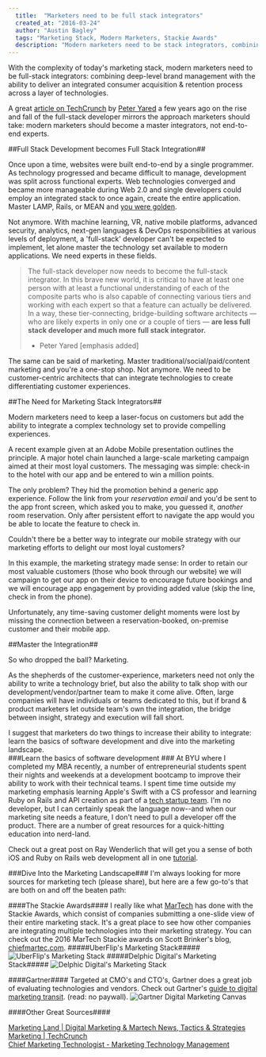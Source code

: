 ```yaml
---
  title:  "Marketers need to be full stack integrators"
  created_at: "2016-03-24"
  author: "Austin Bagley"
  tags: "Marketing Stack, Modern Marketers, Stackie Awards"
  description: "Modern marketers need to be stack integrators, combining brand management and a technology driven integrated consumer acquisition & retention process"
---
```


With the complexity of today's marketing stack, modern marketers need to be full-stack integrators: combining deep-level brand management with the ability to deliver an integrated consumer acquisition & retention process across a layer of technologies.

 <!--more-->

A great [article on TechCrunch](http://techcrunch.com/2014/11/08/the-rise-and-fall-of-the-full-stack-developer/) by [Peter Yared](https://twitter.com/peteryared) a few years ago on the rise and fall of the full-stack developer mirrors the approach marketers should take: modern marketers should become a master integrators, not end-to-end experts.

##Full Stack Development becomes Full Stack Integration##

Once upon a time, websites were built end-to-end by a single programmer. As technology progressed and became difficult to manage, development was split across functional experts. Web technologies converged and became more manageable during Web 2.0 and single developers could employ an integrated stack to once again, create the entire application. Master LAMP, Rails, or MEAN and [you were golden](http://www.sitepoint.com/full-stack-developer/).

Not anymore. With machine learning, VR, native mobile platforms, advanced security, analytics, next-gen languages & DevOps responsibilities at various levels of deployment, a 'full-stack' developer can't be expected to implement, let alone master the technology set available to modern applications. We need experts in these fields.

> The full-stack developer now needs to become the full-stack integrator.
> In this brave new world, it is critical to have at least one person with at least a functional understanding of each of the composite parts who is also capable of connecting various tiers and working with each expert so that a feature can actually be delivered. In a way, these tier-connecting, bridge-building software architects — who are likely experts in only one or a couple of tiers — **are less full stack developer and much more full stack integrator.**
> - Peter Yared [emphasis added]

The same can be said of marketing. Master traditional/social/paid/content marketing and you're a one-stop shop. Not anymore. We need to be customer-centric architects that can integrate technologies to create differentiating customer experiences.

##The Need for Marketing Stack Integrators##

Modern marketers need to keep a laser-focus on customers but add the ability to integrate a complex technology set to provide compelling experiences.

A recent example given at an Adobe Mobile presentation outlines the principle. A major hotel chain launched a large-scale marketing campaign aimed at their most loyal customers. The messaging was simple: check-in to the hotel with our app and be entered to win a million points.

The only problem? They hid the promotion behind a generic app experience. Follow the link from your *reservation email* and you'd be sent to the app front screen, which asked you to make, you guessed it, *another* room reservation. Only after persistent effort to navigate the app would you be able to locate the feature to check in.

Couldn't there be a better way to integrate our mobile strategy with our marketing efforts to delight our most loyal customers?

In this example, the marketing strategy made sense: In order to retain our most valuable customers (those who book through our website) we will campaign to get our app on their device to encourage future bookings and we will encourage app engagement by providing added value (skip the line, check in from the phone).

Unfortunately, any time-saving customer delight moments were lost by missing the connection between a reservation-booked, on-premise customer and their mobile app.

##Master the Integration##

So who dropped the ball?
Marketing.

As the shepherds of the customer-experience, marketers need not only the ability to write a technology brief, but also the ability to talk shop with our development/vendor/partner team to make it come alive. Often, large companies will have individuals or teams dedicated to this, but if brand & product marketers let outside team's own the integration, the bridge between insight, strategy and execution will fall short.

I suggest that marketers do two things to increase their ability to integrate: learn the basics of software development and dive into the marketing landscape.   
###Learn the basics of software development  ###
At BYU where I completed my MBA recently, a number of entrepreneurial students spent their nights and weekends at a development bootcamp to improve their ability to work with their technical teams. I spent time time outside my marketing emphasis learning Apple's Swift with a CS professor and learning Ruby on Rails and API creation as part of a [tech startup team](https://latitudetours.com). I'm no developer, but I can certainly speak the language now--and when our marketing site needs a feature, I don't need to pull a developer off the product. There are a number of great resources for a quick-hitting education into nerd-land.

Check out a great post on Ray Wenderlich that will get you a sense of both iOS and Ruby on Rails web development all in one [tutorial](https://www.raywenderlich.com/85528/user-accounts-ios-ruby-rails-swift).

###Dive Into the Marketing Landscape###
I'm always looking for more sources for marketing tech (please share), but here are a few go-to's that are both on and off the beaten path:

####The Stackie Awards####
I really like what [MarTech](http://martechconf.com/) has done with the Stackie Awards, which consist of companies submitting a one-slide view of their entire marketing stack. It's a great place to see how other companies are integrating multiple technologies into their marketing strategy. You can check out the 2016 MarTech Stackie awards on Scott Brinker's blog, [chiefmartec.com](http://chiefmartec.com/2016/03/41-marketing-technology-stacks-2016-stackies-awards/).
#####UberFlip's Marketing Stack#####
  ![UberFlip's Marketing Stack](http://cdn.chiefmartec.com/wp-content/uploads/2015/06/uberflip_marketing_tech_stack.png)
#####Delphic Digital's Marketing Stack#####
  ![Delphic Digital's Marketing Stack](http://cdn.chiefmartec.com/wp-content/uploads/2016/03/delphic.jpg)

####Gartner####
Targeted at CMO's and CTO's, Gartner does a great job of evaluating technologies and vendors. Check out Gartner's [guide to digital marketing transit](https://www.gartner.com/technology/research/digital-marketing/transit-map.jsp). (read: no paywall). ![Gartner Digital Marketing Canvas](https://www.gartner.com/imagesrv/marketing/img/Digi_Mktg_Map_Final_April_2015.gif;wa906e6d4fd8019817)

####Other Great Sources####

  [Marketing Land | Digital Marketing & Martech News, Tactics & Strategies](http://marketingland.com/)<br>
  [Marketing | TechCrunch](http://techcrunch.com/tag/marketing/)<br>
  [Chief Marketing Technologist - Marketing Technology Management](http://chiefmartec.com/)
